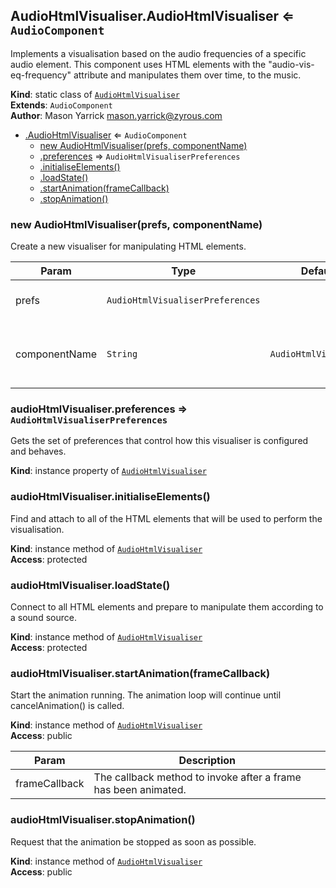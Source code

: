 <a name="ZAmp.Components.AudioHtmlVisualiser.AudioHtmlVisualiser"></a>

## AudioHtmlVisualiser.AudioHtmlVisualiser ⇐ <code>AudioComponent</code>
Implements a visualisation based on the audio frequencies of a specificaudio element. This component uses HTML elements with the "audio-vis-eq-frequency"attribute and manipulates them over time, to the music.

**Kind**: static class of [<code>AudioHtmlVisualiser</code>](#ZAmp.Components.AudioHtmlVisualiser)  
**Extends**: <code>AudioComponent</code>  
**Author**: Mason Yarrick <mason.yarrick@zyrous.com>  

* [.AudioHtmlVisualiser](#ZAmp.Components.AudioHtmlVisualiser.AudioHtmlVisualiser) ⇐ <code>AudioComponent</code>
    * [new AudioHtmlVisualiser(prefs, componentName)](#new_ZAmp.Components.AudioHtmlVisualiser.AudioHtmlVisualiser_new)
    * [.preferences](#ZAmp.Components.AudioHtmlVisualiser.AudioHtmlVisualiser+preferences) ⇒ <code>AudioHtmlVisualiserPreferences</code>
    * [.initialiseElements()](#ZAmp.Components.AudioHtmlVisualiser.AudioHtmlVisualiser+initialiseElements)
    * [.loadState()](#ZAmp.Components.AudioHtmlVisualiser.AudioHtmlVisualiser+loadState)
    * [.startAnimation(frameCallback)](#ZAmp.Components.AudioHtmlVisualiser.AudioHtmlVisualiser+startAnimation)
    * [.stopAnimation()](#ZAmp.Components.AudioHtmlVisualiser.AudioHtmlVisualiser+stopAnimation)

<a name="new_ZAmp.Components.AudioHtmlVisualiser.AudioHtmlVisualiser_new"></a>

### new AudioHtmlVisualiser(prefs, componentName)
Create a new visualiser for manipulating HTML elements.


| Param | Type | Default | Description |
| --- | --- | --- | --- |
| prefs | <code>AudioHtmlVisualiserPreferences</code> |  | Optional. The set of preferences that control this vis. |
| componentName | <code>String</code> | <code>AudioHtmlVisualiser</code> | Optional. Sets the name of the component. Defaults to "AudioHtmlVisualiser". |

<a name="ZAmp.Components.AudioHtmlVisualiser.AudioHtmlVisualiser+preferences"></a>

### audioHtmlVisualiser.preferences ⇒ <code>AudioHtmlVisualiserPreferences</code>
Gets the set of preferences that control how this visualiser is configured and behaves.

**Kind**: instance property of [<code>AudioHtmlVisualiser</code>](#ZAmp.Components.AudioHtmlVisualiser.AudioHtmlVisualiser)  
<a name="ZAmp.Components.AudioHtmlVisualiser.AudioHtmlVisualiser+initialiseElements"></a>

### audioHtmlVisualiser.initialiseElements()
Find and attach to all of the HTML elements that will be used to perform the visualisation.

**Kind**: instance method of [<code>AudioHtmlVisualiser</code>](#ZAmp.Components.AudioHtmlVisualiser.AudioHtmlVisualiser)  
**Access**: protected  
<a name="ZAmp.Components.AudioHtmlVisualiser.AudioHtmlVisualiser+loadState"></a>

### audioHtmlVisualiser.loadState()
Connect to all HTML elements and prepare to manipulate them according to a sound source.

**Kind**: instance method of [<code>AudioHtmlVisualiser</code>](#ZAmp.Components.AudioHtmlVisualiser.AudioHtmlVisualiser)  
**Access**: protected  
<a name="ZAmp.Components.AudioHtmlVisualiser.AudioHtmlVisualiser+startAnimation"></a>

### audioHtmlVisualiser.startAnimation(frameCallback)
Start the animation running. The animation loop will continue untilcancelAnimation() is called.

**Kind**: instance method of [<code>AudioHtmlVisualiser</code>](#ZAmp.Components.AudioHtmlVisualiser.AudioHtmlVisualiser)  
**Access**: public  

| Param | Description |
| --- | --- |
| frameCallback | The callback method to invoke after a frame has been animated. |

<a name="ZAmp.Components.AudioHtmlVisualiser.AudioHtmlVisualiser+stopAnimation"></a>

### audioHtmlVisualiser.stopAnimation()
Request that the animation be stopped as soon as possible.

**Kind**: instance method of [<code>AudioHtmlVisualiser</code>](#ZAmp.Components.AudioHtmlVisualiser.AudioHtmlVisualiser)  
**Access**: public  
